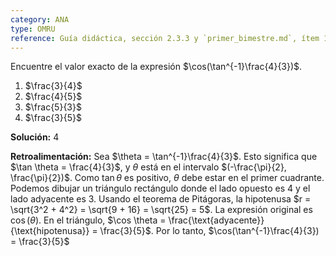 ```yaml
---
category: ANA
type: OMRU
reference: Guía didáctica, sección 2.3.3 y `primer_bimestre.md`, ítem 18
---
```


Encuentre el valor exacto de la expresión $\cos(\tan^{-1}\frac{4}{3})$.

1. $\frac{3}{4}$
2. $\frac{4}{5}$
3. $\frac{5}{3}$
4. $\frac{3}{5}$

**Solución:** 4

**Retroalimentación:** Sea $\theta = \tan^{-1}\frac{4}{3}$. Esto significa que $\tan \theta = \frac{4}{3}$, y $\theta$ está en el intervalo $(-\frac{\pi}{2}, \frac{\pi}{2})$. Como $\tan \theta$ es positivo, $\theta$ debe estar en el primer cuadrante. Podemos dibujar un triángulo rectángulo donde el lado opuesto es 4 y el lado adyacente es 3. Usando el teorema de Pitágoras, la hipotenusa $r = \sqrt{3^2 + 4^2} = \sqrt{9 + 16} = \sqrt{25} = 5$. La expresión original es $\cos(\theta)$. En el triángulo, $\cos \theta = \frac{\text{adyacente}}{\text{hipotenusa}} = \frac{3}{5}$. Por lo tanto, $\cos(\tan^{-1}\frac{4}{3}) = \frac{3}{5}$
